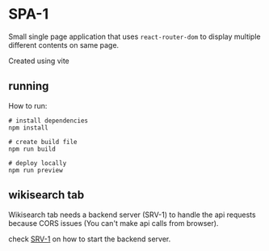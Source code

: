 # SPA-1

Small single page application that uses `react-router-dom` to display multiple different contents on same page.

Created using vite

## running

How to run:
```
# install dependencies
npm install

# create build file
npm run build

# deploy locally
npm run preview
```

## wikisearch tab

Wikisearch tab needs a backend server (SRV-1) to handle the api requests because CORS issues (You can't make api calls from browser).

check [SRV-1](./../SRV-1/) on how to start the backend server.